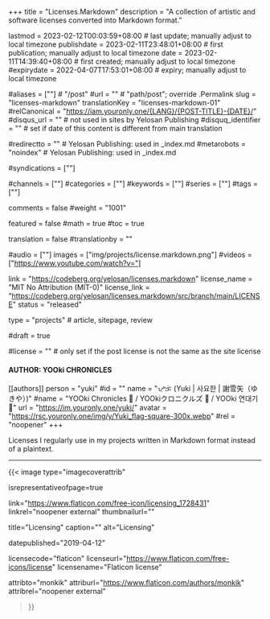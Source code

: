 +++
title = "Licenses.Markdown"
description = "A collection of artistic and software licenses converted into Markdown format."

lastmod = 2023-02-12T00:03:59+08:00                 # last update; manually adjust to local timezone
publishdate = 2023-02-11T23:48:01+08:00             # first publication; manually adjust to local timezone
date = 2023-02-11T14:39:40+08:00                    # first created; manually adjust to local timezone
#expirydate = 2022-04-07T17:53:01+08:00              # expiry; manually adjust to local timezone

#aliases = [""]                                        # "/post"
#url = ""                                              # "path/post"; override .Permalink
slug = "licenses-markdown"
translationKey = "licenses-markdown-01"
#relCanonical = "https://iam.youronly.one/{LANG}/{POST-TITLE}-{DATE}/"
#disqus_url = ""                                       # not used in sites by Yelosan Publishing
#disquq_identifier = ""                                # set if date of this content is different from main translation

#redirectto = ""                                       # Yelosan Publishing: used in _index.md
#metarobots = "noindex"                                # Yelosan Publishing: used in _index.md

#syndications = [""]

#channels = [""]
#categories = [""]
#keywords = [""]
#series = [""]
#tags = [""]

comments = false
#weight = "1001"

featured = false
#math = true
#toc = true

translation = false
#translationby = ""

#audio = [""]
images = ["img/projects/license.markdown.png"]
#videos = ["https://www.youtube.com/watch?v="]

link = "https://codeberg.org/yelosan/licenses.markdown"
license_name = "MIT No Attribution (MIT-0)"
license_link = "https://codeberg.org/yelosan/licenses.markdown/src/branch/main/LICENSE"
status = "released"

type = "projects"                                             # article, sitepage, review

#draft = true

#license = ""                                          # only set if the post license is not the same as the site license

#### AUTHOR: YOOki CHRONICLES ####
[[authors]]
  person = "yuki"
  #id = ""
  name = "ᜌᜓᜃᜒ (Yuki | 사요한 | 謝雪矢（ゆきや）)"
  #name = "YOOki Chronicles 📜 / YOOkiクロニクルズ 📜 / YOOki 연대기 📜"
  url = "https://im.youronly.one/yuki/"
  avatar = "https://rsc.youronly.one/img/y/Yuki_flag-square-300x.webp"
  #rel = "noopener"
+++

Licenses I regularly use in my projects written in Markdown format instead of a plaintext.

---

{{< image
  type="imagecoverattrib"

  isrepresentativeofpage=true

  link="https://www.flaticon.com/free-icon/licensing_1728431"
  linkrel="noopener external"
  thumbnailurl=""

  title="Licensing"
  caption=""
  alt="Licensing"

  datepublished="2019-04-12"

  licensecode="flaticon"
  licenseurl="https://www.flaticon.com/free-icons/license"
  licensename="Flaticon license"

  attribto="monkik"
  attriburl="https://www.flaticon.com/authors/monkik"
  attribrel="noopener external"
>}}
